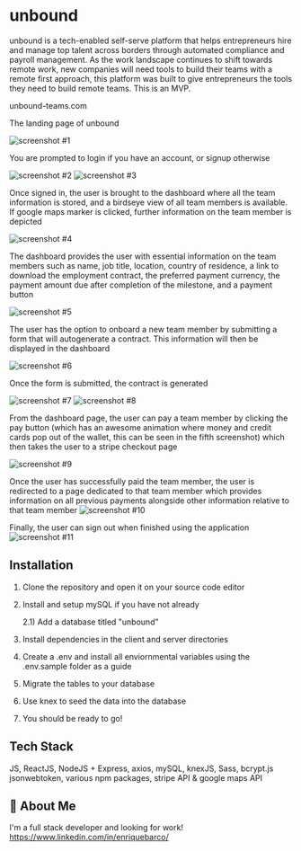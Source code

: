 # unbound

unbound is a tech-enabled self-serve platform that helps entrepreneurs hire and manage top talent across borders through automated compliance and payroll management. As the work landscape continues to shift towards remote work, new companies will need tools to build their teams with a remote first approach, this platform was built to give entrepreneurs the tools they need to build remote teams. This is an MVP. 

unbound-teams.com

The landing page of unbound

![screenshot #1](./client/public/project-images/screenshot-1.png)

You are prompted to login if you have an account, or signup otherwise

![screenshot #2](./client/public/project-images/screenshot-2.png)
![screenshot #3](./client/public/project-images/screenshot-11.png)

Once signed in, the user is brought to the dashboard where all the team information is stored, and a birdseye view of all team members is available. If google maps marker is clicked, further information on the team member is depicted

![screenshot #4](./client/public/project-images/screenshot-3.png)

The dashboard provides the user with essential information on the team members such as name, job title, location, country of residence, a link to download the employment contract, the preferred payment currency, the payment amount due after completion of the milestone, and a payment button

![screenshot #5](./client/public/project-images/screenshot-4.png)

The user has the option to onboard a new team member by submitting a form that will autogenerate a contract. This information will then be displayed in the dashboard

![screenshot #6](./client/public/project-images/screenshot-5.png)

Once the form is submitted, the contract is generated

![screenshot #7](./client/public/project-images/screenshot-10.png)
![screenshot #8](./client/public/project-images/screenshot-9.png)

From the dashboard page, the user can pay a team member by clicking the pay button (which has an awesome animation where money and credit cards pop out of the wallet, this can be seen in the fifth screenshot) which then takes the user to a stripe checkout page

![screenshot #9](./client/public/project-images/screenshot-7.png)

Once the user has successfully paid the team member, the user is redirected to a page dedicated to that team member which provides information on all previous payments alongside other information relative to that team member
![screenshot #10](./client/public/project-images/screenshot-8.png)

Finally, the user can sign out when finished using the application
![screenshot #11](./client/public/project-images/screenshot-6.png)


## Installation

1) Clone the repository and open it on your source code editor
2) Install and setup mySQL if you have not already
    
    2.1) Add a database titled "unbound"

3) Install dependencies in the client and server directories
4) Create a .env and install all enviornmental variables using the .env.sample folder as a guide
5) Migrate the tables to your database
6) Use knex to seed the data into the database
7) You should be ready to go!
## Tech Stack

JS, ReactJS, NodeJS + Express, axios, mySQL, knexJS, Sass, bcrypt.js jsonwebtoken, various npm packages, stripe API & google maps API
## 🚀 About Me
I'm a full stack developer and looking for work!
https://www.linkedin.com/in/enriquebarco/
